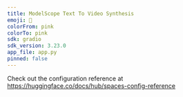 ```yaml
---
title: ModelScope Text To Video Synthesis
emoji: 🚀
colorFrom: pink
colorTo: pink
sdk: gradio
sdk_version: 3.23.0
app_file: app.py
pinned: false
---
```


Check out the configuration reference at https://huggingface.co/docs/hub/spaces-config-reference
